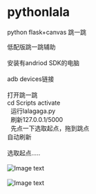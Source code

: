 # pythonlala
python flask+canvas 跳一跳

低配版跳一跳辅助<br>  
安装有andriod SDK的电脑<br>  
adb devices链接<br>  
打开跳一跳<br>
cd Scripts activate<br>  
运行lalagaga.py<br>  
刷新127.0.0.1/5000<br>  
先点一下选取起点，拖到跳点<br> 
自动刷新<br>  
选取起点.....<br>  
![Image text](https://raw.githubusercontent.com/yilingapa/pythonlala/master/1.jpg)<br>  
![Image text](https://raw.githubusercontent.com/yilingapa/pythonlala/master/2.jpg)
